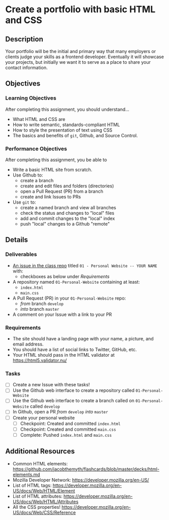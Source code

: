 # Create a portfolio with basic HTML and CSS

## Description
Your portfolio will be the initial and primary way that many employers or
clients judge your skills as a frontend developer. Eventually it will showcase
your projects, but initially we want it to serve as a place to share your
contact information.

## Objectives

### Learning Objectives

After completing this assignment, you should understand...

* What HTML and CSS are
* How to write semantic, standards-compliant HTML
* How to style the presentation of text using CSS
* The basics and benefits of `git`, Github, and Source Control.

### Performance Objectives

After completing this assignment, you be able to

* Write a basic HTML site from scratch.
* Use Github to:
    * create a branch
    * create and edit files and folders (directories)
    * open a Pull Request (PR) from a branch
    * create and link Issues to PRs
* Use `git` to:
    * create a named branch and view all branches
    * check the status and changes to "local" files
    * add and commit changes to the "local" index
    * push "local" changes to a Github "remote"

## Details

### Deliverables
* [An issue in the class
  repo](https://github.com/TIY-GVL-FEE-2015-May/assignments) titled `01 -
  Personal Website -- YOUR NAME` with:
    * checkboxes as below under _Requirements_
* A repository named `01-Personal-Website` containing at least:
  * `index.html`
  * `main.css`
* A Pull Request (PR) in your `01-Personal-Website` repo:
    * _from_ branch `develop`
    * _into_ branch `master`
* A comment on your Issue with a link to your PR

### Requirements

* The site should have a landing page with your name, a picture, and email address.
* You should have a list of social links to Twitter, GitHub, etc.
* Your HTML should pass in the HTML validator at https://html5.validator.nu/

### Tasks

* [ ] Create a new Issue with these tasks!
* [ ] Use the Github web interface to create a repository called
  `01-Personal-Website`
* [ ] Use the Github web interface to create a branch called on
  `01-Personal-Website` called `develop`
* [ ] In Github, open a PR _from_ `develop` _into_ `master`
* [ ] Create your personal website
    * [ ] Checkpoint: Created and committed `index.html`
    * [ ] Checkpoint: Created and committed `main.css`
    * [ ] Complete: Pushed `index.html` and `main.css`

## Additional Resources
- Common HTML elements:
  https://github.com/jacobthemyth/flashcards/blob/master/decks/html-elements.md
- Mozilla Developer Network: https://developer.mozilla.org/en-US/
- List of HTML tags: https://developer.mozilla.org/en-US/docs/Web/HTML/Element
- List of HTML attributes: https://developer.mozilla.org/en-US/docs/Web/HTML/Attributes
- All the CSS properties! https://developer.mozilla.org/en-US/docs/Web/CSS/Reference
